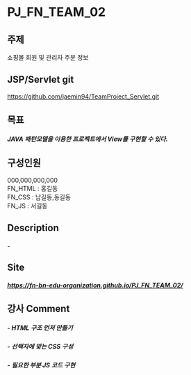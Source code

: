 # PJ_FN_TEAM_02
## 주제
쇼핑몰 회원 및 관리자 주문 정보
## JSP/Servlet git
https://github.com/jaemin94/TeamProject_Servlet.git

## 목표
##### JAVA 패턴모델을 이용한 프로젝트에서 View를 구현할 수 있다. 

## 구성인원
000,000,000,000 <br/>
FN_HTML : 홍길동 <br/>
FN_CSS : 남길동,동길동 <br/>
FN_JS : 서길동 <br/>

## Description
##### -

## Site
##### https://fn-bn-edu-organization.github.io/PJ_FN_TEAM_02/
## 강사 Comment 
##### - HTML 구조 먼저 만들기
##### - 선택자에 맞는 CSS 구성
##### - 필요한 부분 JS 코드 구현
